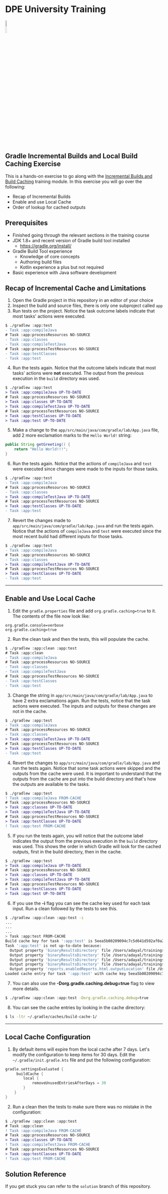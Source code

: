 # DPE University Training

<p align="left">
<img width="10%" height="10%" src="https://user-images.githubusercontent.com/120980/174325546-8558160b-7f16-42cb-af0f-511849f22ebc.png">
</p>

## Gradle Incremental Builds and Local Build Caching Exercise

This is a hands-on exercise to go along with the
[Incremental Builds and Build Caching](https://dpeuniversity.gradle.com/app/catalog)
training module. In this exercise you will go over the following:

* Recap of Incremental Builds
* Enable and use Local Cache
* Order of lookup for cached outputs

## Prerequisites

* Finished going through the relevant sections in the training course
* JDK 1.8+ and recent version of Gradle build tool installed
    * https://gradle.org/install/
* Gradle Build Tool experience
    * Knowledge of core concepts
    * Authoring build files
    * Kotlin experience a plus but not required
* Basic experience with Java software development

## Recap of Incremental Cache and Limitations

1. Open the Gradle project in this repository in an editor of your choice
2. Inspect the build and source files, there is only one subproject called `app`
3. Run tests on the project. Notice the task outcome labels indicate
   that most tasks' actions were executed.

```diff
$ ./gradlew :app:test
- Task :app:compileJava
# Task :app:processResources NO-SOURCE
- Task :app:classes
- Task :app:compileTestJava
# Task :app:processTestResources NO-SOURCE
- Task :app:testClasses
- Task :app:test
```

4. Run the tests again. Notice that the outcome labels indicate that most
   tasks' actions were **not** executed. The output from the previous execution
   in the `build` directory was used.

```diff
$ ./gradlew :app:test
> Task :app:compileJava UP-TO-DATE
# Task :app:processResources NO-SOURCE
> Task :app:classes UP-TO-DATE
> Task :app:compileTestJava UP-TO-DATE
# Task :app:processTestResources NO-SOURCE
> Task :app:testClasses UP-TO-DATE
> Task :app:test UP-TO-DATE
```

5. Make a change to the `app/src/main/java/com/gradle/lab/App.java` file, add
   2 more exclamation marks to the `Hello World!` string:

```java
public String getGreeting() {
    return "Hello World!!!";
}
```

6. Run the tests again. Notice that the actions of `compileJava` and `test` were
   executed since changes were made to the inputs for those tasks.

```diff
$ ./gradlew :app:test
- Task :app:compileJava
# Task :app:processResources NO-SOURCE
- Task :app:classes
> Task :app:compileTestJava UP-TO-DATE
# Task :app:processTestResources NO-SOURCE
> Task :app:testClasses UP-TO-DATE
- Task :app:test
```

7. Revert the changes made to `app/src/main/java/com/gradle/lab/App.java` and
   run the tests again. Notice that the actions of `compileJava` and `test` were
   executed since the most recent build had different inputs for those tasks.

```diff
$ ./gradlew :app:test
- Task :app:compileJava
# Task :app:processResources NO-SOURCE
- Task :app:classes
> Task :app:compileTestJava UP-TO-DATE
# Task :app:processTestResources NO-SOURCE
> Task :app:testClasses UP-TO-DATE
- Task :app:test
```

---
## Enable and Use Local Cache

1. Edit the `gradle.properties` file and add `org.gradle.caching=true` to it. The
   contents of the file now look like:

```properties
org.gradle.console=verbose
org.gradle.caching=true
```

2. Run the clean task and then the tests, this will populate the cache.

```diff
$ ./gradlew :app:clean :app:test
# Task :app:clean
- Task :app:compileJava
# Task :app:processResources NO-SOURCE
- Task :app:classes
- Task :app:compileTestJava
# Task :app:processTestResources NO-SOURCE
- Task :app:testClasses
- Task :app:test
```

3. Change the string in `app/src/main/java/com/gradle/lab/App.java` to have 2
   extra exclamations again. Run the tests, notice that the task actions were
   executed. The inputs and outputs for these changes are not in the cache.

```diff
$ ./gradlew :app:test
- Task :app:compileJava
# Task :app:processResources NO-SOURCE
- Task :app:classes
> Task :app:compileTestJava UP-TO-DATE
# Task :app:processTestResources NO-SOURCE
> Task :app:testClasses UP-TO-DATE
- Task :app:test
```

4. Revert the changes to `app/src/main/java/com/gradle/lab/App.java` and run
   the tests again. Notice that some task actions were skipped and the outputs
   from the cache were used. It is important to understand that the outputs
   from the cache are put into the build directory and that's how the outputs are available to the tasks.

```diff
$ ./gradlew :app:test
! Task :app:compileJava FROM-CACHE
# Task :app:processResources NO-SOURCE
> Task :app:classes UP-TO-DATE
> Task :app:compileTestJava UP-TO-DATE
# Task :app:processTestResources NO-SOURCE
> Task :app:testClasses UP-TO-DATE
! Task :app:test FROM-CACHE
```

5. If you run the tests again, you will notice that the outcome label indicates
   the output from the previous execution in the `build` directory was used.
   This shows the order in which Gradle will look for the cached outputs,
   first in the build directory, then in the cache.

```diff
$ ./gradlew :app:test
> Task :app:compileJava UP-TO-DATE
# Task :app:processResources NO-SOURCE
> Task :app:classes UP-TO-DATE
> Task :app:compileTestJava UP-TO-DATE
# Task :app:processTestResources NO-SOURCE
> Task :app:testClasses UP-TO-DATE
> Task :app:test UP-TO-DATE
```

6. If you use the **-i** flag you can see the cache key used for each
   task input. Run a clean followed by the tests to see this.

```bash
$ ./gradlew :app:clean :app:test -i
...
...
...
> Task :app:test FROM-CACHE
Build cache key for task ':app:test' is 5eea5b00209094c7c5d641d592af0a2b
Task ':app:test' is not up-to-date because:
  Output property 'binaryResultsDirectory' file /Users/adayal/trainings/dpeuni-gradle-incremental-and-caching-local/app/build/test-results/test/binary has been removed.
  Output property 'binaryResultsDirectory' file /Users/adayal/trainings/dpeuni-gradle-incremental-and-caching-local/app/build/test-results/test/binary/output.bin has been removed.
  Output property 'binaryResultsDirectory' file /Users/adayal/trainings/dpeuni-gradle-incremental-and-caching-local/app/build/test-results/test/binary/output.bin.idx has been removed.
  Output property 'binaryResultsDirectory' file /Users/adayal/trainings/dpeuni-gradle-incremental-and-caching-local/app/build/test-results/test/binary/results.bin has been removed.
  Output property 'reports.enabledReports.html.outputLocation' file /Users/adayal/trainings/dpeuni-gradle-incremental-and-caching-local/app/build/reports/tests/test has been removed.
Loaded cache entry for task ':app:test' with cache key 5eea5b00209094c7c5d641d592af0a2b
```

7. You can also use the **-Dorg.gradle.caching.debug=true** flag to view more details.

```bash
$ ./gradlew :app:clean :app:test -Dorg.gradle.caching.debug=true
```

8. You can see the cache entries by looking in the cache directory:

```bash
$ ls -ltr ~/.gradle/caches/build-cache-1/
```

---
## Local Cache Configuration

1. By default items will expire from the local cache after 7 days. Let's
   modify the configuration to keep items for 30 days. Edit the `~/.gradle/init.gradle.kts` file and put the following configuration:

```kotlin
gradle.settingsEvaluated {
     buildCache {
        local {
            removeUnusedEntriesAfterDays = 30
        }
    }
}
```

2. Run a clean then the tests to make sure there was no mistake in the configuration:

```diff
$ ./gradlew :app:clean :app:test
# Task :app:clean
! Task :app:compileJava FROM-CACHE
# Task :app:processResources NO-SOURCE
> Task :app:classes UP-TO-DATE
! Task :app:compileTestJava FROM-CACHE
# Task :app:processTestResources NO-SOURCE
> Task :app:testClasses UP-TO-DATE
! Task :app:test FROM-CACHE
```

## Solution Reference

If you get stuck you can refer to the `solution` branch of this repository.